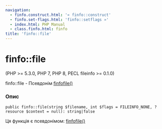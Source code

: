 ```yaml
---
navigation:
  - finfo.construct.html: '« finfo::construct'
  - finfo.set-flags.html: 'finfo::setflags »'
  - index.html: PHP Manual
  - class.finfo.html: finfo
title: 'finfo::file'
---
```

# finfo::file

(PHP >= 5.3.0, PHP 7, PHP 8, PECL fileinfo >= 0.1.0)

finfo::file - Псевдонім [finfofile()](function.finfo-file.html)

### Опис

```methodsynopsis
public finfo::file(string $filename, int $flags = FILEINFO_NONE, ?resource $context = null): string|false
```

Ця функція є псевдонімом: [finfofile()](function.finfo-file.html)
